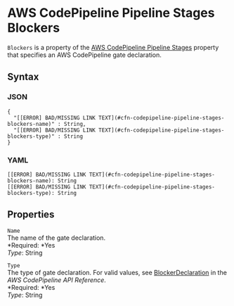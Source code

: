 # AWS CodePipeline Pipeline Stages Blockers<a name="aws-properties-codepipeline-pipeline-stages-blockers"></a>

`Blockers` is a property of the [AWS CodePipeline Pipeline Stages](aws-properties-codepipeline-pipeline-stages.md) property that specifies an AWS CodePipeline gate declaration\.

## Syntax<a name="w3ab2c21c14d406b5"></a>

### JSON<a name="aws-properties-codepipeline-pipeline-stages-blockers-syntax.json"></a>

```
{
  "[[ERROR] BAD/MISSING LINK TEXT](#cfn-codepipeline-pipeline-stages-blockers-name)" : String,
  "[[ERROR] BAD/MISSING LINK TEXT](#cfn-codepipeline-pipeline-stages-blockers-type)" : String
}
```

### YAML<a name="aws-properties-codepipeline-pipeline-stages-blockers-syntax.yaml"></a>

```
[[ERROR] BAD/MISSING LINK TEXT](#cfn-codepipeline-pipeline-stages-blockers-name): String
[[ERROR] BAD/MISSING LINK TEXT](#cfn-codepipeline-pipeline-stages-blockers-type): String
```

## Properties<a name="w3ab2c21c14d406b7"></a>

`Name`  
The name of the gate declaration\.  
*Required: *Yes  
*Type*: String

`Type`  
The type of gate declaration\. For valid values, see [BlockerDeclaration](http://docs.aws.amazon.com/codepipeline/latest/APIReference/API_BlockerDeclaration.html) in the *AWS CodePipeline API Reference*\.  
*Required: *Yes  
*Type*: String